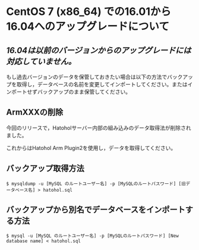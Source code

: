 CentOS 7 (x86_64) での16.01から16.04へのアップグレードについて
========================================================================

## ***16.04は以前のバージョンからのアップグレードには対応していません。***

もし過去バージョンのデータを保管しておきたい場合は以下の方法でバックアップを取得し，データベースの名前を変更してインポートしてください。またはインポートせずバックアップのまま保管してください。

## ArmXXXの削除

今回のリリースで，Hatoholサーバー内部の組み込みのデータ取得法が削除されました。

これからはHatohol Arm Plugin2を使用し，データを取得してください。

## バックアップ取得方法

    $ mysqldump -u [MySQL のルートユーザー名] -p [MySQLのルートパスワード] [旧データベース名] > hatohol.sql

## バックアップから別名でデータベースをインポートする方法

    $ mysql -u [MySQL のルートユーザー名] -p [MySQLのルートパスワード] [New database name] < hatohol.sql
